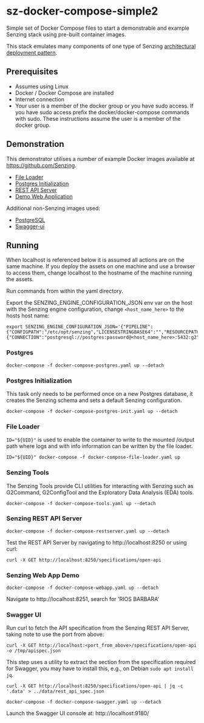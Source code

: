 # sz-docker-compose-simple2

Simple set of Docker Compose files to start a demonstrable and example Senzing stack using pre-built container images.

This stack emulates many components of one type of Senzing [architectural deployment pattern](https://senzing.zendesk.com/hc/en-us/articles/360051562333-Senzing-Architectural-Pattern-for-Perpetual-Insights).

## Prerequisites

- Assumes using Linux
- Docker / Docker Compose are installed
- Internet connection
- Your user is a member of the docker group or you have sudo access. If you have sudo access prefix the docker/docker-compose commands with sudo. These instructions assume the user is a member of the docker group.

## Demonstration

This demonstrator utilises a number of example Docker images available at https://github.com/Senzing.

- [File Loader](https://github.com/Senzing/file-loader)
- [Postgres Initialization](https://github.com/Senzing/init-postgresql)
- [REST API Server](https://github.com/Senzing/senzing-api-server)
- [Demo Web Application](https://github.com/Senzing/entity-search-web-app)

Additional non-Senzing images used:

- [PostgreSQL](https://hub.docker.com/_/postgres)
- [Swagger-ui](https://hub.docker.com/r/swaggerapi/swagger-ui)

## Running

When localhost is referenced below it is assumed all actions are on the same machine. If you deploy the assets on one machine and use a browser to access them, change localhost to the hostname of the machine running the assets.

Run commands from within the yaml directory.

Export the SENZING_ENGINE_CONFIGURATION_JSON env var on the host with the Senzing engine configuration, change `<host_name_here>` to the hosts host name:

```console
export SENZING_ENGINE_CONFIGURATION_JSON='{"PIPELINE":{"CONFIGPATH":"/etc/opt/senzing","LICENSESTRINGBASE64":"","RESOURCEPATH":"/opt/senzing/g2/resources","SUPPORTPATH":"/opt/senzing/data"},"SQL":{"CONNECTION":"postgresql://postgres:password@<host_name_here>:5432:g2"}}'
```

### Postgres

```console
docker-compose -f docker-compose-postgres.yaml up --detach
```

### Postgres Initialization

This task only needs to be performed once on a new Postgres database, it creates the Senzing schema and sets a default Senzing configuration. 

```console
docker-compose -f docker-compose-postgres-init.yaml up --detach
```

### File Loader

`ID="${UID}"` is used to enable the container to write to the mounted /output path where logs and with info information can be written by the file loader.

```console
ID="${UID}" docker-compose -f docker-compose-file-loader.yaml up
```

### Senzing Tools

The Senzing Tools provide CLI utilities for interacting with Senzing such as G2Command, G2ConfigTool and the Exploratory Data Analysis (EDA) tools. 

```console
docker-compose -f docker-compose-tools.yaml up --detach
```

### Senzing REST API Server

```console
docker-compose -f docker-compose-restserver.yaml up --detach
```

Test the REST API Server by navigating to http://localhost:8250 or using curl:

```console
curl -X GET http://localhost:8250/specifications/open-api
```

### Senzing Web App Demo

```console
docker-compose -f docker-compose-webapp.yaml up --detach
```

Navigate to http://localhost:8251, search for 'RIOS BARBARA'

### Swagger UI

Run curl to fetch the API specification from the Senzing REST API Server, taking note to use the port from above:

```console
curl -X GET http://localhost:<port_from_above>/specifications/open-api -o /tmp/apispec.json
```

This step uses a utility to extract the section from the specification required for Swagger, you may have to install this, e.g., on Debian `sudo apt install jq`.

```console
curl -X GET http://localhost:8250/specifications/open-api | jq -c '.data' > ../data/rest_api_spec.json
```

```console
docker-compose -f docker-compose-swagger.yaml up --detach
```

Launch the Swagger UI console at: http://localhost:9180/
